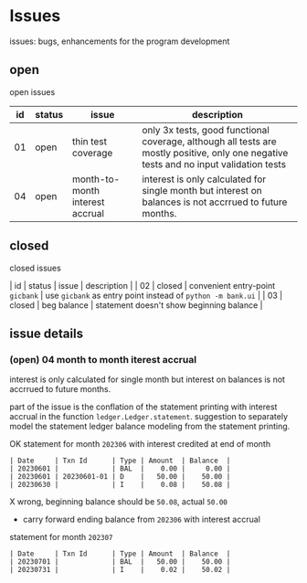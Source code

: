 # Issues
issues: bugs, enhancements for the program development

## open
open issues

| id | status | issue | description |
| - | - | - | - |
| 01 | open | thin test coverage | only 3x tests, good functional coverage, although all tests are mostly positive, only one negative tests and no input validation tests |
| 04 | open | month-to-month interest accrual | interest is only calculated for single month but interest on balances is not accrrued to future months. |

## closed
closed issues

| id | status | issue | description |
| 02 | closed | convenient entry-point `gicbank` | use `gicbank` as entry point instead of `python -m bank.ui` |
| 03 | closed | beg balance | statement doesn't show beginning balance |

## issue details

### (open) 04 month to month iterest accrual
interest is only calculated for single month but interest on balances is not accrrued to future months.

part of the issue is the conflation of the statement printing with interest accrual in the function `ledger.Ledger.statement`. 
suggestion to separately model the statement ledger balance modeling from the statement printing.

OK statement for month `202306` with interest credited at end of month

```
| Date     | Txn Id      | Type | Amount  | Balance  |
| 20230601 |             | BAL  |    0.00 |     0.00 |
| 20230601 | 20230601-01 | D    |   50.00 |    50.00 |
| 20230630 |             | I    |    0.08 |    50.08 |
```

X wrong, beginning balance should be `50.08`, actual `50.00`
- carry forward ending balance from `202306` with interest accrual

statement for month `202307`

```
| Date     | Txn Id      | Type | Amount  | Balance  |
| 20230701 |             | BAL  |   50.00 |    50.00 |
| 20230731 |             | I    |    0.02 |    50.02 |
```
